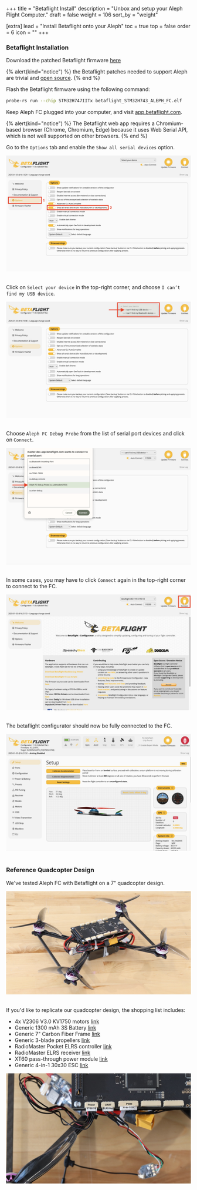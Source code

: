 +++
title = "Betaflight Install"
description = "Unbox and setup your Aleph Flight Computer."
draft = false
weight = 106
sort_by = "weight"

[extra]
lead = "Install Betaflight onto your Aleph"
toc = true
top = false
order = 6
icon = ""
+++


### Betaflight Installation

Download the patched Betaflight firmware [here](https://assets.elodin.systems/bin/betaflight_STM32H743_ALEPH_FC.elf)

{% alert(kind="notice") %}
the Betaflight patches needed to support Aleph are trivial and [open source](https://github.com/betaflight/betaflight/compare/4.5-maintenance...elodin-sys:betaflight:4.5/aleph).
{% end %}

Flash the Betaflight firmware using the following command:

```sh
probe-rs run --chip STM32H747IITx betaflight_STM32H743_ALEPH_FC.elf
```

Keep Aleph FC plugged into your computer, and visit [app.betaflight.com](http://app.betaflight.com).

{% alert(kind="notice") %}
The Betaflight web app requires a Chromium-based browser (Chrome, Chromium, Edge) because it uses Web Serial API, which is not well supported on other browsers.
{% end %}

Go to the `Options` tab and enable the `Show all serial devices` option.

<img src="/assets/betaflight-1.jpg" alt="betaflight-1"/>
<br></br>

Click on `Select your device` in the top-right corner, and choose `I can’t find my USB device`.

<img src="/assets/betaflight-2.jpg" alt="betaflight-2"/>
<br></br>

Choose `Aleph FC Debug Probe` from the list of serial port devices and click on `Connect`.

<img src="/assets/betaflight-3.jpg" alt="betaflight-3"/>
<br></br>

In some cases, you may have to click `Connect` again in the top-right corner to connect to the FC.

<img src="/assets/betaflight-4.jpg" alt="betaflight-4"/>
<br></br>

The betaflight configurator should now be fully connected to the FC.

<img src="/assets/betaflight-5.jpg" alt="betaflight-5"/>
<br></br>

### Reference Quadcopter Design

We've tested Aleph FC with Betaflight on a 7" quadcopter design.

<img src="/assets/aleph-drone.jpg" alt="aleph-drone"/>
<br></br>

If you'd like to replicate our quadcopter design, the shopping list includes:
- 4x V2306 V3.0 KV1750 motors [link](https://www.getfpv.com/t-motor-velox-v2306-v3-motor-1500kv-1750kv-1950kv-2550kv.html)
- Generic 1300 mAh 3S Battery [link](https://www.getfpv.com/lumenier-1300mah-3s-35c-lipo-battery-xt60.html)
- Generic 7" Carbon Fiber Frame [link](https://pyrodrone.com/products/hyperlite-floss-3-0-long-range-7-frame)
- Generic 3-blade propellers [link](https://www.getfpv.com/gemfan-hurricane-5536-3-blade-propeller-set-of-4.html)
- RadioMaster Pocket ELRS controller [link](https://www.getfpv.com/radiomaster-pocket-radio-cc2500-elrs-2-4ghz.html)
- RadioMaster ELRS receiver [link](https://www.amazon.com/RadioMaster-Receiver-ExpressLRS-Antenna-Transmitter/dp/B0BZY2M4BS/)
- XT60 pass-through power module [link](https://holybro.com/collections/power-modules-pdbs/products/pm02-v3-12s-power-module)
- Generic 4-in-1 30x30 ESC [link](https://www.getfpv.com/speedybee-60a-3-6s-blheli-s-4-in-1-esc-30x30.html)

<img src="/assets/aleph-drone-pins.jpg" alt="aleph-drone-pins"/>
<br></br>
